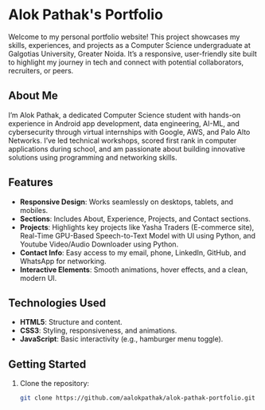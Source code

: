 # Alok Pathak's Portfolio

Welcome to my personal portfolio website! This project showcases my skills, experiences, and projects as a Computer Science undergraduate at Galgotias University, Greater Noida. It’s a responsive, user-friendly site built to highlight my journey in tech and connect with potential collaborators, recruiters, or peers.

## About Me
I’m Alok Pathak, a dedicated Computer Science student with hands-on experience in Android app development, data engineering, AI-ML, and cybersecurity through virtual internships with Google, AWS, and Palo Alto Networks. I’ve led technical workshops, scored first rank in computer applications during school, and am passionate about building innovative solutions using programming and networking skills.

## Features
- **Responsive Design**: Works seamlessly on desktops, tablets, and mobiles.
- **Sections**: Includes About, Experience, Projects, and Contact sections.
- **Projects**: Highlights key projects like Yasha Traders (E-commerce site), Real-Time GPU-Based Speech-to-Text Model with UI using Python, and Youtube Video/Audio Downloader using Python.
- **Contact Info**: Easy access to my email, phone, LinkedIn, GitHub, and WhatsApp for networking.
- **Interactive Elements**: Smooth animations, hover effects, and a clean, modern UI.

## Technologies Used
- **HTML5**: Structure and content.
- **CSS3**: Styling, responsiveness, and animations.
- **JavaScript**: Basic interactivity (e.g., hamburger menu toggle).

## Getting Started
1. Clone the repository:
   ```bash
   git clone https://github.com/aalokpathak/alok-pathak-portfolio.git
